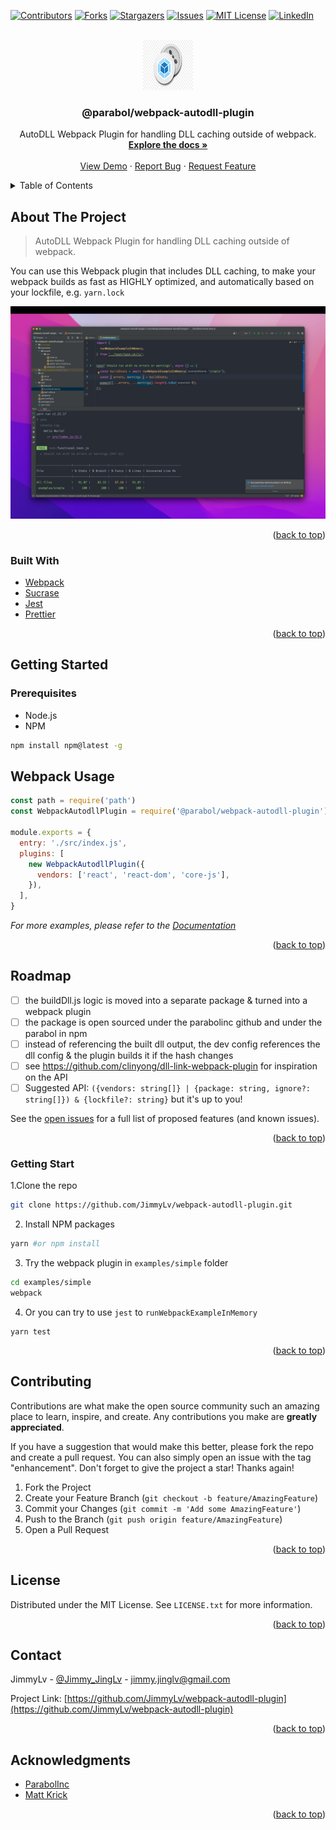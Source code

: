 <div id="top"></div>
<!--
*** Thanks for checking out the Best-README-Template. If you have a suggestion
*** that would make this better, please fork the repo and create a pull request
*** or simply open an issue with the tag "enhancement".
*** Don't forget to give the project a star!
*** Thanks again! Now go create something AMAZING! :D
-->

<!-- PROJECT SHIELDS -->
<!--
*** I'm using markdown "reference style" links for readability.
*** Reference links are enclosed in brackets [ ] instead of parentheses ( ).
*** See the bottom of this document for the declaration of the reference variables
*** for contributors-url, forks-url, etc. This is an optional, concise syntax you may use.
*** https://www.markdownguide.org/basic-syntax/#reference-style-links
-->

[![Contributors][contributors-shield]][contributors-url]
[![Forks][forks-shield]][forks-url]
[![Stargazers][stars-shield]][stars-url]
[![Issues][issues-shield]][issues-url]
[![MIT License][license-shield]][license-url]
[![LinkedIn][linkedin-shield]][linkedin-url]

<!-- PROJECT LOGO -->
<br />
<div align="center">
  <a href="https://github.com/JimmyLv/webpack-autodll-plugin">
    <img src="images/logo.png" alt="Logo" width="80" height="80">
  </a>

<h3 align="center">@parabol/webpack-autodll-plugin</h3>

  <p align="center">
    AutoDLL Webpack Plugin for handling DLL caching outside of webpack.
    <br />
    <a href="https://github.com/JimmyLv/webpack-autodll-plugin"><strong>Explore the docs »</strong></a>
    <br />
    <br />
    <a href="https://github.com/JimmyLv/webpack-autodll-plugin">View Demo</a>
    ·
    <a href="https://github.com/JimmyLv/webpack-autodll-plugin/issues">Report Bug</a>
    ·
    <a href="https://github.com/JimmyLv/webpack-autodll-plugin/issues">Request Feature</a>
  </p>
</div>

<!-- TABLE OF CONTENTS -->
<details>
  <summary>Table of Contents</summary>
  <ol>
    <li>
      <a href="#about-the-project">About The Project</a>
      <ul>
        <li><a href="#built-with">Built With</a></li>
      </ul>
    </li>
    <li>
      <a href="#getting-started">Getting Started</a>
      <ul>
        <li><a href="#prerequisites">Prerequisites</a></li>
        <li><a href="#installation">Installation</a></li>
      </ul>
    </li>
    <li><a href="#usage">Usage</a></li>
    <li><a href="#roadmap">Roadmap</a></li>
    <li><a href="#contributing">Contributing</a></li>
    <li><a href="#license">License</a></li>
    <li><a href="#contact">Contact</a></li>
    <li><a href="#acknowledgments">Acknowledgments</a></li>
  </ol>
</details>

<!-- ABOUT THE PROJECT -->

## About The Project

> AutoDLL Webpack Plugin for handling DLL caching outside of webpack.

You can use this Webpack plugin that includes DLL caching, to make your webpack builds as fast as HIGHLY optimized, and automatically based on your lockfile, e.g. `yarn.lock`

[![Product Name Screen Shot][product-screenshot]](https://github.com/JimmyLv/webpack-autodll-plugin)

<p align="right">(<a href="#top">back to top</a>)</p>

### Built With

- [Webpack](https://webpack.js.org/)
- [Sucrase](https://github.com/alangpierce/sucrase)
- [Jest](https://facebook.github.io/jest/)
- [Prettier](https://prettier.io/)

<p align="right">(<a href="#top">back to top</a>)</p>

<!-- GETTING STARTED -->

## Getting Started

### Prerequisites

- Node.js
- NPM

```sh
npm install npm@latest -g
```

<!-- USAGE EXAMPLES -->

## Webpack Usage

```js
const path = require('path')
const WebpackAutodllPlugin = require('@parabol/webpack-autodll-plugin')

module.exports = {
  entry: './src/index.js',
  plugins: [
    new WebpackAutodllPlugin({
      vendors: ['react', 'react-dom', 'core-js'],
    }),
  ],
}
```

_For more examples, please refer to the [Documentation](https://github.com/ParabolInc/parabol/issues/4583)_

<p align="right">(<a href="#top">back to top</a>)</p>

<!-- ROADMAP -->

## Roadmap

- [ ] the buildDll.js logic is moved into a separate package & turned into a webpack plugin
- [ ] the package is open sourced under the parabolinc github and under the parabol in npm
- [ ] instead of referencing the built dll output, the dev config references the dll config & the plugin builds it if the hash changes
- [ ] see https://github.com/clinyong/dll-link-webpack-plugin for inspiration on the API
- [ ] Suggested API: `({vendors: string[]} | {package: string, ignore?: string[]}) & {lockfile?: string}` but it's up to you!

See the [open issues](https://github.com/JimmyLv/webpack-autodll-plugin/issues) for a full list of proposed features (and known issues).

<p align="right">(<a href="#top">back to top</a>)</p>

### Getting Start

1.Clone the repo

```sh
git clone https://github.com/JimmyLv/webpack-autodll-plugin.git
```

2. Install NPM packages

```sh
yarn #or npm install
```

3. Try the webpack plugin in `examples/simple` folder

```sh
cd examples/simple
webpack
```

4. Or you can try to use `jest` to `runWebpackExampleInMemory`

```shell
yarn test
```

<p align="right">(<a href="#top">back to top</a>)</p>

<!-- CONTRIBUTING -->

## Contributing

Contributions are what make the open source community such an amazing place to learn, inspire, and create. Any contributions you make are **greatly appreciated**.

If you have a suggestion that would make this better, please fork the repo and create a pull request. You can also simply open an issue with the tag "enhancement".
Don't forget to give the project a star! Thanks again!

1. Fork the Project
2. Create your Feature Branch (`git checkout -b feature/AmazingFeature`)
3. Commit your Changes (`git commit -m 'Add some AmazingFeature'`)
4. Push to the Branch (`git push origin feature/AmazingFeature`)
5. Open a Pull Request

<p align="right">(<a href="#top">back to top</a>)</p>

<!-- LICENSE -->

## License

Distributed under the MIT License. See `LICENSE.txt` for more information.

<p align="right">(<a href="#top">back to top</a>)</p>

<!-- CONTACT -->

## Contact

JimmyLv - [@Jimmy_JingLv](https://twitter.com/Jimmy_JingLv) - jimmy.jinglv@gmail.com

Project Link: [https://github.com/JimmyLv/webpack-autodll-plugin](https://github.com/JimmyLv/webpack-autodll-plugin)

<p align="right">(<a href="#top">back to top</a>)</p>

<!-- ACKNOWLEDGMENTS -->

## Acknowledgments

- [ParabolInc](https://github.com/ParabolInc/parabol)
- [Matt Krick](https://github.com/mattkrick)

<p align="right">(<a href="#top">back to top</a>)</p>

<!-- MARKDOWN LINKS & IMAGES -->
<!-- https://www.markdownguide.org/basic-syntax/#reference-style-links -->

[contributors-shield]: https://img.shields.io/github/contributors/JimmyLv/webpack-autodll-plugin.svg?style=for-the-badge
[contributors-url]: https://github.com/JimmyLv/webpack-autodll-plugin/graphs/contributors
[forks-shield]: https://img.shields.io/github/forks/JimmyLv/webpack-autodll-plugin.svg?style=for-the-badge
[forks-url]: https://github.com/JimmyLv/webpack-autodll-plugin/network/members
[stars-shield]: https://img.shields.io/github/stars/JimmyLv/webpack-autodll-plugin.svg?style=for-the-badge
[stars-url]: https://github.com/JimmyLv/webpack-autodll-plugin/stargazers
[issues-shield]: https://img.shields.io/github/issues/JimmyLv/webpack-autodll-plugin.svg?style=for-the-badge
[issues-url]: https://github.com/JimmyLv/webpack-autodll-plugin/issues
[license-shield]: https://img.shields.io/github/license/JimmyLv/webpack-autodll-plugin.svg?style=for-the-badge
[license-url]: https://github.com/JimmyLv/webpack-autodll-plugin/blob/master/LICENSE.txt
[linkedin-shield]: https://img.shields.io/badge/-LinkedIn-black.svg?style=for-the-badge&logo=linkedin&colorB=555
[linkedin-url]: https://linkedin.com/in/jimmy-lv
[product-screenshot]: images/screenshot.png
